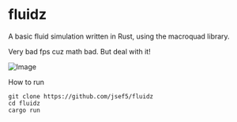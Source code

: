 # fluidz
A basic fluid simulation written in Rust, using the macroquad library. 


Very bad fps cuz math bad. But deal with it!

![Image](https://cdn.discordapp.com/attachments/1013324134748536885/1015461842866417674/unknown.png "Red\(thick\) and Green\(thin\) liquids")

How to run
```
git clone https://github.com/jsef5/fluidz
cd fluidz
cargo run
```
